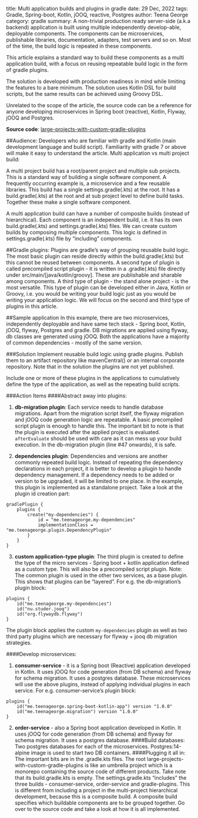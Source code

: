 title: Multi application builds and plugins in gradle
date: 29 Dec, 2022
tags: Gradle, Spring-boot, Kotlin, jOOQ, reactive, Postgres
author: Teena George
category: gradle
summary:
A non-trivial production ready server-side (a.k.a backend) application is built using multiple independently develop-able, deployable components. The components can be microservices, publishable libraries, documentation, adapters, test servers and so on. Most of the time, the build logic is repeated in these components.

This article explains a standard way to build these components  as a multi application build, with a focus on reusing repeatable build logic in the form of gradle plugins.

The solution is developed with production readiness in mind while limiting the features to a bare minimum. The solution uses Kotlin DSL for build scripts, but the same results can be achieved using Groovy DSL.

Unrelated to the scope of the article, the source code can be a reference for anyone developing microservices in Spring boot (reactive), Kotlin, Flyway, jOOQ and Postgres.

**Source code**: [large-projects-with-custom-gradle-plugins](https://github.com/teenageorge/large-projects-with-custom-gradle-plugins)

##Audience:
Developers who are familiar with gradle and Kotlin (main development language and build script). Familiarity with gradle 7 or above will make it easy to understand the article.
Multi application vs multi project build:

A multi project build has a root/parent project and multiple sub projects. This is a standard way of building a single software component. A frequently occurring example is, a microservice and a few reusable libraries. This build has a single settings.gradle(.kts) at the root. It has a build.gradle(.kts) at the root and at sub project level to define build tasks. Together these make a single software component.

A multi application build can have a number of composite builds (instead of hierarchical). Each component is an independent build, i.e. it has its own build.gradle(.kts) and settings.gradle(.kts) files. We can create custom builds by composing multiple components. This logic is defined in settings.gradle(.kts) file by “including” components.

##Gradle plugins:
Plugins are gradle’s way of grouping reusable build logic. The most basic plugin can reside directly within the build.gradle(.kts) but this cannot be reused between components. A second type of plugin is called precompiled script plugin - it is written in a .gradle(.kts) file directly under src/main/[java/kotlin/groovy]. These are publishable and sharable among components. A third type of plugin - the stand alone project - is the most versatile. This type of plugin can be developed either in Java, Kotlin or Groovy, i.e. you would be writing your build logic just as you would be writing your application logic.
We will focus on the second and third type of plugins in this article.

##Sample application
In this example, there are two microservices, independently deployable and have same tech stack - Spring boot, Kotlin, jOOQ, flyway, Postgres and gradle.
DB migrations are applied using flyway, db classes are generated using jOOQ.
Both the applications have a majority of common dependencies - mostly of the same version.

###Solution
Implement reusable build logic using gradle plugins. Publish them to an artifact repository like mavenCentral() or an internal corporate repository. Note that in the solution the plugins are not yet published.

Include one or more of these plugins in the applications to cumulatively define the type of the application, as well as the repeating build scripts.

###Action Items
####Abstract away into plugins:
1. **db-migration plugin**: Each service needs to handle database migrations. Apart from the migration script itself, the flyway migration and jOOQ code generation logic are repeatable. 
A basic precompiled script plugin is enough to handle this. The important bit to note is that the plugin is executed after the applied project is evaluated. 
`afterEvaluate` should be used with care as it can mess up your build execution. In the db-migration plugin (line #47 onwards), it is safe.

2. **dependencies plugin**: Dependencies and versions are another commonly repeated build logic. Instead of repeating the dependency declarations in each project, it is better to develop a plugin to handle dependency management. If a dependency needs to be added or version to be upgraded, it will be limited to one place. In the example, this plugin is implemented as a standalone project. Take a look at the plugin id creation part:

```
gradlePlugin {
    plugins {
        create("my-dependencies") {
            id = "me.teenageorge.my-dependencies"
            implementationClass = "me.teenageorge.plugin.DependencyPlugin"
        }
    }
}
```
3. **custom application-type plugin**: The third plugin is created to define the type of the micro services - Spring boot + kotlin application defined as a custom type. This will also be a precompiled script plugin.
Note: The common plugin is used in the other two services, as a base plugin. This shows that plugins can be “layered”. For e.g. the db-migration’s plugin block:
```
plugins {
    id("me.teenageorge.my-dependencies")
    id("nu.studer.jooq")
    id("org.flywaydb.flyway")
}
```
The plugin block applies the custom `my-dependencies` plugin as well as two third party plugins which are necessary for flyway + jooq db migration strategies.

####Develop microservices:
1. **consumer-service** - it is a Spring boot (Reactive) application developed in Kotlin. It uses jOOQ for code generation (from DB schema) and flyway for schema migration. It uses a postgres database.
These microservices will use the above plugins, instead of applying individual plugins in each service. For e.g. consumer-service’s plugin block:
```
plugins {
    id("me.teenageorge.spring-boot-kotlin-app") version "1.0.0"
    id("me.teenageorge.migration") version "1.0.0"
}
```

2. **order-service** - also a Spring boot application developed in Kotlin. It uses jOOQ for code generation (from DB schema) and flyway for schema migration. It uses a postgres database.
####Build databases:
Two postgres databases for each of the microservices. Postgres:14-alpine image is used to start two DB containers.
####Plugging it all in:
The important bits are in the .gradle.kts files. The root large-projects-with-custom-gradle-plugins is like an umbrella project which is a monorepo containing the source code of different products. Take note that its build.gradle.kts is empty. The settings.gradle.kts “includes” the three builds - consumer-service, order-service and gradle-plugins. This is different from including a project in the multi-project hierarchical development, because this is a composite build. A composite build specifies which buildable components are to be grouped together.
Go over to the source code and take a look at how it is all implemented.
